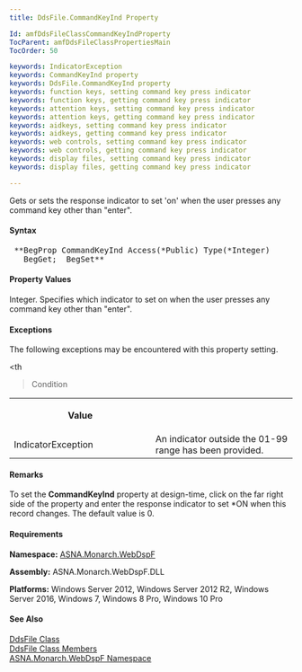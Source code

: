 ```yaml
---
title: DdsFile.CommandKeyInd Property

Id: amfDdsFileClassCommandKeyIndProperty
TocParent: amfDdsFileClassPropertiesMain
TocOrder: 50

keywords: IndicatorException
keywords: CommandKeyInd property
keywords: DdsFile.CommandKeyInd property
keywords: function keys, setting command key press indicator
keywords: function keys, getting command key press indicator
keywords: attention keys, setting command key press indicator
keywords: attention keys, getting command key press indicator
keywords: aidkeys, setting command key press indicator
keywords: aidkeys, getting command key press indicator
keywords: web controls, setting command key press indicator
keywords: web controls, getting command key press indicator
keywords: display files, setting command key press indicator
keywords: display files, getting command key press indicator

---
```


Gets or sets the response indicator to set 'on' when the user presses any command key other than "enter".

#### Syntax
<pre class="prettyprint"> **BegProp CommandKeyInd Access(*Public) Type(*Integer)
   BegGet;  BegSet** </pre>

#### Property Values
Integer. Specifies which indicator to set on when the user presses any command key other than "enter".

#### Exceptions
The following exceptions may be encountered with this property setting.
<br clear="none" />

<table class="dtTABLE" id="Table3" x-use-null-cells="x-use-null-cells" style="border-spacing: 0px" cellspacing="0">
          <colgroup span="1">
            <col span="1" style="FONT-WEIGHT: bold;WIDTH: 50%" />
            <col span="1" style="WIDTH: 50%" />
          </colgroup>
          <tr>
            <th

>Value</th>
            <th

>Condition</th>
          </tr>
          <tr>
            <td>IndicatorException</td>
            <td>An indicator outside the
            01-99 range has been provided.</td>
          </tr>
</table>

#### Remarks
To set the **CommandKeyInd** property at design-time, click on the far right side of the property and enter the response indicator to set *ON when this record changes. The default value is 0.

#### Requirements
**Namespace:** [ASNA.Monarch.WebDspF](amfWebDspFNamespace.html)

**Assembly:** ASNA.Monarch.WebDspF.DLL

**Platforms:** Windows Server 2012, Windows Server 2012 R2, Windows Server 2016, Windows 7, Windows 8 Pro, Windows 10 Pro

#### See Also
[DdsFile Class](amfDdsFileClass.html) <br clear="none" /> [DdsFile Class Members](amfDdsFileClassMembers.html) <br clear="none" /> [ ASNA.Monarch.WebDspF Namespace](amfWebDspFNamespace.html) 
